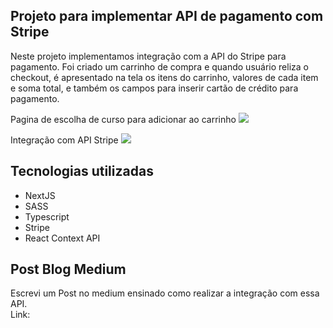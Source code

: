 ## Projeto para implementar API de pagamento com Stripe
Neste projeto implementamos integração com a API do Stripe para pagamento. 
Foi criado um carrinho de compra e quando usuário reliza o checkout,
é apresentado na tela os itens do carrinho, valores de cada item e soma total, e também 
os campos para inserir cartão de crédito para pagamento.

Pagina de escolha de curso para adicionar ao carrinho
![](https://imgur.com/iAD7J8b.png)

Integração com API Stripe
![](https://imgur.com/hAnwN9k.png)

## Tecnologias utilizadas
* NextJS
* SASS
* Typescript
* Stripe
* React Context API

## Post Blog Medium
Escrevi um Post no medium ensinado como realizar a integração com essa API.<br/>
Link:
